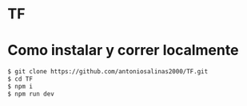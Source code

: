 # TF
 
# Como instalar y correr localmente

```bash
$ git clone https://github.com/antoniosalinas2000/TF.git
$ cd TF
$ npm i 
$ npm run dev
```
